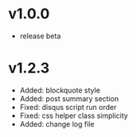 # v1.0.0

- release beta

# v1.2.3

- Added: blockquote style
- Added: post summary section
- Fixed: disqus script run order
- Fixed: css helper class simplicity
- Added: change log file
